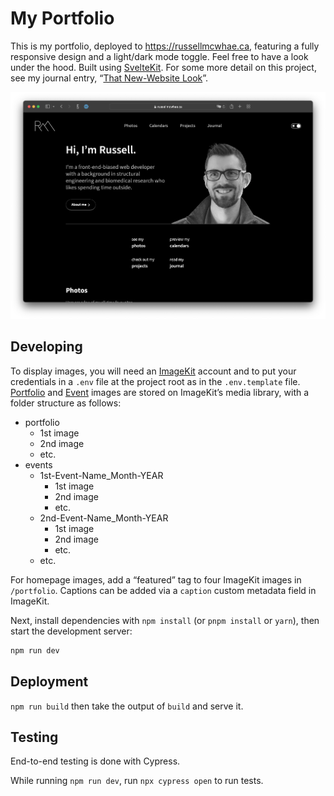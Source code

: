 # My Portfolio

This is my portfolio, deployed to https://russellmcwhae.ca, featuring a fully responsive design and a light/dark mode toggle. Feel free to have a look under the hood. Built using [SvelteKit](https://kit.svelte.dev/). For some more detail on this project, see my journal entry, “[That New-Website Look](https://russellmcwhae.ca/journal/new-website/)”.

!["Desktop view"](./docs/desktop.png)

## Developing

To display images, you will need an [ImageKit](https://imagekit.io) account and to put your credentials in a `.env` file at the project root as in the `.env.template` file. [Portfolio](https://russellmcwhae.ca/photography) and [Event](https://russellmcwhae.ca/events) images are stored on ImageKit’s media library, with a folder structure as follows:

-   portfolio
    -   1st image
    -   2nd image
    -   etc.
-   events
    -   1st-Event-Name_Month-YEAR
        -   1st image
        -   2nd image
        -   etc.
    -   2nd-Event-Name_Month-YEAR
        -   1st image
        -   2nd image
        -   etc.
    -   etc.

For homepage images, add a “featured” tag to four ImageKit images in `/portfolio`. Captions can be added via a `caption` custom metadata field in ImageKit.

Next, install dependencies with `npm install` (or `pnpm install` or `yarn`), then start the development server:

```bash
npm run dev
```

## Deployment

`npm run build` then take the output of `build` and serve it.

## Testing

End-to-end testing is done with Cypress.

While running `npm run dev`, run `npx cypress open` to run tests.
